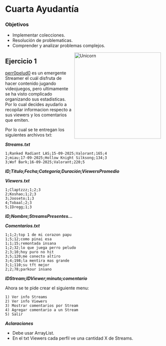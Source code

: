 # Cuarta Ayudantía

### Objetivos

* Implementar colecciones.
* Resolución de problematicas.
* Comprender y analizar problemas complejos.

<img align="right" width=280px alt="Unicorn" src="https://media.tenor.com/V0OhYaTPcv8AAAAi/sleeping-wingman.gif" />

## Ejercicio 1

<a href="https://www.twitch.tv/perr0pelud0" title="Bora PerroPeludo">perr0pelud0</a> es un emergente Streamer el cuál disfruta de hacer contenido jugando videojuegos, pero ultimamente se ha visto complicado organizando sus estadisticas. Por lo cual decides ayudarlo a recopilar informacion respecto a sus viewers y los comentarios que emiten.

Por lo cual se te entregan los siguientes archivos txt:

***Streams.txt***

```
1;Ranked Radiant LAS;15-09-2025;Valorant;165;4
2;miau;17-09-2025;Hollow Knight Silksong;134;3
3;Wof Bark;16-09-2025;Valorant;220;5
```
***ID;Titulo;Fecha;Categoría;Duración;ViewersPromedio***

***Viewers.txt***

```
1;Claptzzz;1;2;3
2;Koshao;1;2;3
3;Jooseto;1;3
4;Tobaal;2;3
5;IDregg;1;3
```
***ID;Nombre;StreamsPresentes...***

***Comentarios.txt***

```
1;1;2;top 1 de mi corazon papu
1;5;12;como pinai esa
1;1;15;remontada insana
1;2;32;lo que juega perro peludo
2;3;10;hoy puro no hit
3;5;120;me conecto altiro
3;4;198;la mentira mas grande
3;1;110;su tft mejor
2;2;78;parkour insano
```
***IDStream;IDViewer;minuto;comentario***

Ahora se te pide crear el siguiente menu:

````
1) Ver info Streams
2) Ver info Viewers
3) Mostrar comentarios por Stream
4) Agregar comentario a un Stream
5) Salir
````

***Aclaraciones***

* Debe usar ArrayList.
* En el txt Viewers cada perfil ve una cantidad X de Streams.
